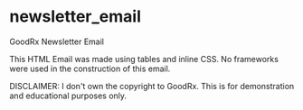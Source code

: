 # newsletter_email
GoodRx Newsletter Email

This HTML Email was made using tables and inline CSS. No frameworks were used in the construction of this email.

DISCLAIMER: I don't own the copyright to GoodRx. This is for demonstration and educational purposes only.
